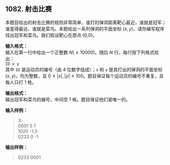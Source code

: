 ﻿## 1082. 射击比赛
本题目给出的射击比赛的规则非常简单，谁打的弹洞距离靶心最近，谁就是冠军；谁差得最远，谁就是菜鸟。本题给出一系列弹洞的平面坐标 $(x,y)$，请你编写程序找出冠军和菜鸟。我们假设靶心在原点 (0,0)。

**输入格式：**  
输入在第一行中给出一个正整数 $N(≤10000)$。随后 $N$ 行，每行按下列格式给出：  
`ID x y`  
其中 `ID` 是运动员的编号（由 4 位数字组成）；`x` 和 `y` 是其打出的弹洞的平面坐标 $(x,y)$，均为整数，且 $0≤|x|,|y|≤100$。题目保证每个运动员的编号不重复，且每人只打 1 枪。

**输出格式：**  
输出冠军和菜鸟的编号，中间空 1 格。题目保证他们是唯一的。

**输入样例：**
>3  
0001 5 7  
1020 -1 3  
0233 0 -1  

**输出样例：**
>0233 0001  